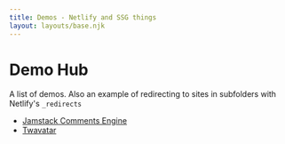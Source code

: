 ```yaml
---
title: Demos - Netlify and SSG things
layout: layouts/base.njk
---
```


# Demo Hub

A list of demos. Also an example of  redirecting to sites in subfolders with Netlify's `_redirects`

- [Jamstack Comments Engine](/comments)
- [Twavatar](/twavatar)




